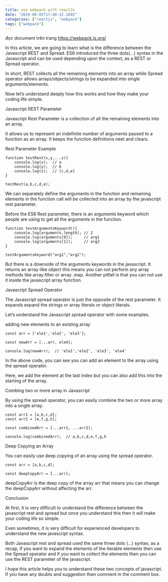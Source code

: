 ```yaml
---
title: use webpack with reactJs
date: "2019-08-05T17:40:32.169Z"
categories: ["reactjs", "webpack"]
tags: ["webpack"]
---
```

đọc document trên trang https://webpack.js.org/


In this article, we are going to learn what is the difference between the Javascript REST and Spread. ES6 introduced the three dots(…) syntax in the Javascript and can be used depending upon the context, as a REST or Spread operator.

In short, REST collects all the remaining elements into an array while Spread operator allows arrays/objects/strings to be expanded into single arguments/elements.

Now let’s understand deeply how this works and how they make your coding life simple.

Javascript REST Parameter

Javascript Rest Parameter is a collection of all the remaining elements into an array.

It allows us to represent an indefinite number of arguments passed to a function as an array. It keeps the function definitions neet and clears.

Rest Parameter Example

```
function testRest(x,y,...z){
    console.log(x);  // a
    console.log(y);  // b
    console.log(z);  // [c,d,e]
}

testRest(a,b,c,d,e);
```
We can separately define the arguments in the function and remaining elements in the function call will be collected into an array by the javascript rest parameter.

Before the ES6 Rest parameter, there is an arguments keyword which people are using to get all the arguments in the function.

```
function testArgumentsKeyword(){ 
    console.log(arguments.length); // 2
    console.log(arguments[0]);     // arg1
    console.log(arguments[1]);     // arg2
} 

testArgumentsKeyword("arg1","arg2");
```

But there is a downside of the arguments keywords in the javascript. It returns an array-like object this means you can not perform any array methods like array.filter or array .map. Another pitfall is that you can not use it inside the javascript array function.


Javascript Spread Operator


The Javascript spread operator is just the opposite of the rest parameter. It expands expand the strings or array literals or object literals.

Let’s understand the Javascript spread operator with some examples.

adding new elements to an existing array
```
const arr = ['ele1','ele2', 'ele3'];

const newArr = [...arr, ele4];

console.log(newArr);  // 'ele1','ele2', 'ele3', 'ele4'
```
In the above code, you can see you can add an element to the array using the spread operator.

Here, we add the element at the last index but you can also add this into the starting of the array.

Combing two or more array in Javascript

By using the spread operator, you can easily combine the two or more array into a single array.

```
const arr1 = [a,b,c,d];
const arr2 = [e,f,g,h];

const combinedArr = [...arr1, ...arr2];

console.log(combinedArr);  // a,b,c,d,e,f,g,h
```


Deep Copying an Array

You can easily use deep copying of an array using the spread operator.

```
const arr = [a,b,c,d];

const deepCopyArr = [...arr];
```

deepCopyArr is the deep copy of the array arr that means you can change the deepCopyArr without affecting the arr.

Conclusion

At first, it is very difficult to understand the difference between the javascript rest and spread but once you understand this then it will make your coding life so simple.

Even sometimes, it is very difficult for experienced developers to understand the new javascript syntax.

Both Javascript rest and spread used the same three dots (…) syntax, as a recap, if you want to expand the elements of the iterable elements then use the Spread operator and if you want to collect the elements then you can use the REST parameter of the javascript.

I hope this article helps you to understand these two concepts of javascript. If you have any doubts and suggestion then comment in the comment box.
